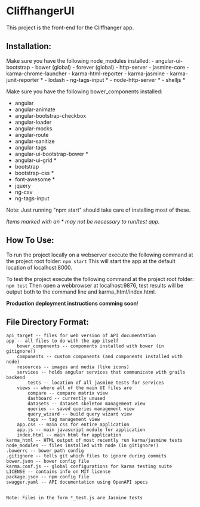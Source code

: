 CliffhangerUI
=============

This project is the front-end for the Cliffhanger app.

Installation: 
-------------

Make sure you have the following node_modules installed: 
        - angular-ui-bootstrap
        - bower (global)
        - forever (global)
        - http-server
        - jasmine-core
        - karma-chrome-launcher
        - karma-html-reporter
        - karma-jasmine
        - karma-junit-reporter \*
        - lodash
        - ng-tags-input \*
        - node-http-server \*
        - shelljs \*
        
Make sure you have the following bower_components installed:
- angular
- angular-animate
- angular-bootstrap-checkbox
- angular-loader
- angular-mocks
- angular-route
- angular-sanitize
- angular-tags
- angular-ui-bootstrap-bower \*
- angular-ui-grid \*  
- bootstrap
- bootstrap-css \*
- font-awesome \*
- jquery
- ng-csv
- ng-tags-input
        
Note: Just running "npm start" should take care of installing most of these.
    
*Items marked with an * may not be necessary to run/test app.*
    
How To Use:
-----------

To run the project locally on a webserver execute the following command at the project root folder: `npm start`
This will start the app at the default location of localhost:8000.

To test the project execute the following command at the project root folder: `npm test`
Then open a webbrowser at localhost:9876, test results will be output both to the command line and karma_html/index.html.
    
    
**Production deployment instructions __comming soon__**!


File Directory Format:
----------------------

    api_target -- files for web version of API documentation
    app -- all files to do with the app itself
        bower_components -- components installed with bower (in gitignore!)
        components -- custom components (and components installed with node)
        resources -- images and media (like icons)
        services -- holds angular services that communicate with grails backend
            tests -- location of all jasmine tests for services
        views -- where all of the main UI files are
            compare -- compare matrix view
            dashboard -- currently unused
            datasets -- dataset skeleton management view
            queries -- saved queries management view
            query_wizard -- build query wizard view
            tags -- tag management view
        app.css -- main css for entire application
        app.js -- main javascript module for application
        index.html -- main html for application
    karma_html -- HTML output of most recently run karma/jasmine tests
    node_modules -- files installed with node (in gitignore!)
    .bowerrc -- bower path config
    .gitignore -- tells git which files to ignore during commits
    bower.json -- bower config file
    karma.conf.js -- global configurations for karma testing suite
    LICENSE -- contains info on MIT license
    package.json -- npm config file
    swagger.yaml -- API documentation using OpenAPI specs
    
    
    Note: Files in the form *_test.js are Jasmine tests